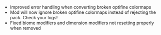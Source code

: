 - Improved error handling when converting broken optifine colormaps
- Mod will now ignore broken optifine colormaps instead of rejecting the pack. Check your logs!
- Fixed biome modifiers and dimension modifiers not resetting properly when removed